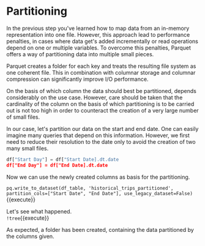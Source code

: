 # Partitioning

In the previous step you've learned how to map data from an in-memory representation into one file. However, this approach lead to performance penalties, in cases where data get's added incrementally or read operations depend on one or multiple variables. To overcome this penalties, Parquet offers a way of partitioning data into multiple small pieces.

Parquet creates a folder for each key and treats the resulting file system as one coherent file. This in combination with columnar storage and columnar compression can significantly improve I/O performance.

On the basis of which column the data should best be partitioned, depends considerably on the use case. However, care should be taken that the cardinality of the column on the basis of which partitioning is to be carried out is not too high in order to counteract the creation of a very large number of small files.

In our case, let's partition our data on the start and end date. One can easily imagine many queries that depend on this information.
However, we first need to reduce their resolution to the date only to avoid the creation of two many small files.<br>

```python
df["Start Day"] = df["Start Date].dt.date
df["End Day"] = df["End Date].dt.date
```
Now we can use the newly created columns as basis for the partitioning.<br>

`pq.write_to_dataset(df_table, 'historical_trips_partitioned', partition_cols=["Start Date", "End Date"], use_legacy_dataset=False)`{{execute}}

Let's see what happened.<br>
`!tree`{{execute}}

As expected, a folder has been created, containing the data partitioned by the columns given.